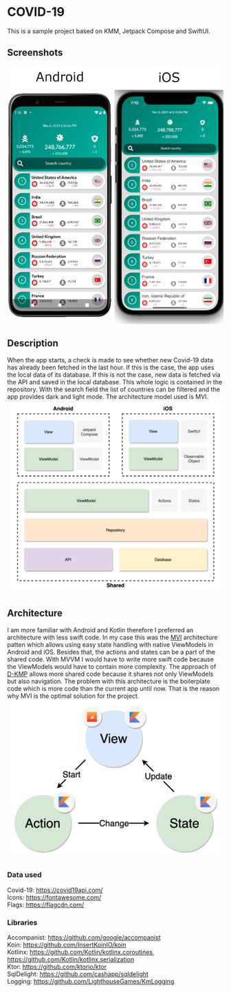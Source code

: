 # COVID-19

This is a sample project based on KMM, Jetpack Compose and SwiftUI.  

## Screenshots

<img src="/media/screenshots.png" height="600px">

## Description
When the app starts, a check is made to see whether new Covid-19 data has already been fetched in the last hour.
If this is the case, the app uses the local data of its database. 
If this is not the case, new data is fetched via the API and saved in the local database.
This whole logic is contained in the repository.
With the search field the list of countries can be filtered and the app provides dark and light mode.
The architecture model used is MVI.  
<img src="/media/architecture.png">

## Architecture

I am more familiar with Android and Kotlin therefore I preferred an architecture with less swift code.
In my case this was the [MVI](https://medium.com/mobile-at-octopus-energy/architecture-in-jetpack-compose-mvp-mvvm-mvi-17d8170a13fd) architecture patten which allows using easy state handling with native ViewModels in Android and iOS. Besides that, the actions and states can be a part of the shared code. With MVVM I would have to write more swift code because the ViewModels would have to contain more complexity. The approach of [D-KMP](https://danielebaroncelli.medium.com/the-future-of-apps-declarative-uis-with-kotlin-multiplatform-d-kmp-part-1-3-c0e1530a5343) allows more shared code because it shares not only ViewModels but also navigation. The problem with this architecture is the boilerplate code which is more code than the current app until now.
That is the reason why MVI is the optimal solution for the project.  
<img src="/media/mvi.png">


### Data used

Covid-19: https://covid19api.com/  
Icons: https://fontawesome.com/  
Flags: https://flagcdn.com/  

### Libraries

Accompanist: https://github.com/google/accompanist  
Koin: https://github.com/InsertKoinIO/koin  
Kotlinx: https://github.com/Kotlin/kotlinx.coroutines, https://github.com/Kotlin/kotlinx.serialization  
Ktor: https://github.com/ktorio/ktor  
SqlDelight: https://github.com/cashapp/sqldelight  
Logging: https://github.com/LighthouseGames/KmLogging  


